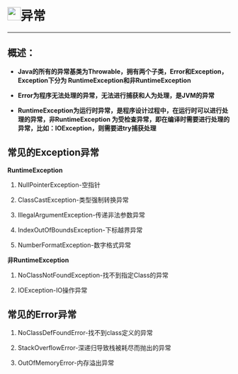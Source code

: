 # <img src="../../../images/icon/java.png" width="30" height="30" />异常

---

## 概述：

* **Java的所有的异常基类为Throwable，拥有两个子类，Error和Exception，Exception下分为
RuntimeException和非RuntimeException**

* **Error为程序无法处理的异常，无法进行捕获和人为处理，是JVM的异常**

* **RuntimeException为运行时异常，是程序设计过程中，在运行时可以进行处理的异常，非RuntimeException
为受检查异常，即在编译时需要进行处理的异常，比如：IOException，则需要进try捕获处理**

## 常见的Exception异常

**RuntimeException**

1. NullPointerException-空指针

2. ClassCastException-类型强制转换异常

3. IllegalArgumentException-传递非法参数异常

4. IndexOutOfBoundsException-下标越界异常

5. NumberFormatException-数字格式异常

**非RuntimeException**

1. NoClassNotFoundException-找不到指定Class的异常

2. IOException-IO操作异常

## 常见的Error异常

1. NoClassDefFoundError-找不到class定义的异常

2. StackOverflowError-深递归导致栈被耗尽而抛出的异常

3. OutOfMemoryError-内存溢出异常